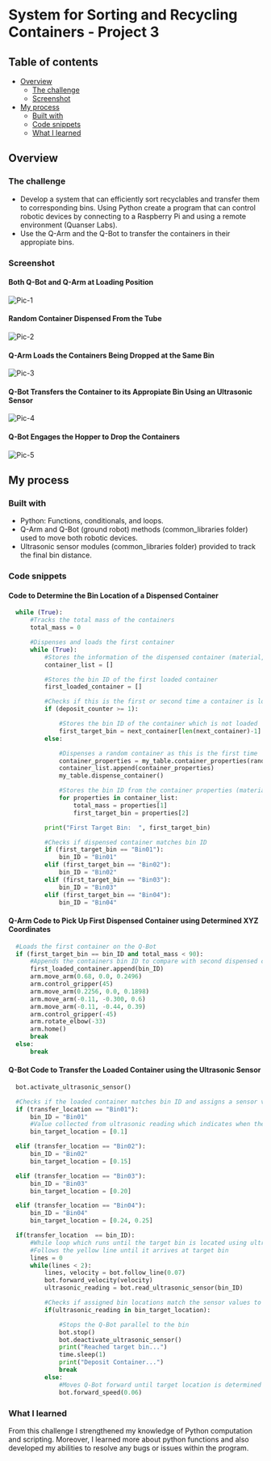 # System for Sorting and Recycling Containers - Project 3

## Table of contents

- [Overview](#overview)
  - [The challenge](#the-challenge)
  - [Screenshot](#screenshot)
- [My process](#my-process)
  - [Built with](#built-with)
  - [Code snippets](#code-snippets)
  - [What I learned](#what-i-learned)

## Overview

### The challenge

- Develop a system that can efficiently sort recyclables and transfer them to corresponding bins. Using Python create a program that can control robotic devices by connecting to a Raspberry Pi and using a remote environment (Quanser Labs).
- Use the Q-Arm and the Q-Bot to transfer the containers in their appropiate bins.

### Screenshot

#### Both Q-Bot and Q-Arm at Loading Position
![Pic-1](./images/project-pic-1.PNG)
#### Random Container Dispensed From the Tube
![Pic-2](./images/project-pic-2.PNG)
#### Q-Arm Loads the Containers Being Dropped at the Same Bin
![Pic-3](./images/project-pic-3.PNG)
#### Q-Bot Transfers the Container to its Appropiate Bin Using an Ultrasonic Sensor
![Pic-4](./images/project-pic-4.PNG)
#### Q-Bot Engages the Hopper to Drop the Containers
![Pic-5](./images/project-pic-5.PNG)


## My process

### Built with

- Python: Functions, conditionals, and loops.
- Q-Arm and Q-Bot (ground robot) methods (common_libraries folder) used to move both robotic devices.
- Ultrasonic sensor modules (common_libraries folder) provided to track the final bin distance.

### Code snippets

#### Code to Determine the Bin Location of a Dispensed Container
```python
  while (True):
      #Tracks the total mass of the containers
      total_mass = 0

      #Dispenses and loads the first container
      while (True):
          #Stores the information of the dispensed container (material, bin destination)
          container_list = []

          #Stores the bin ID of the first loaded container
          first_loaded_container = []

          #Checks if this is the first or second time a container is loaded to transfer 
          if (deposit_counter >= 1):

              #Stores the bin ID of the container which is not loaded
              first_target_bin = next_container[len(next_container)-1]
          else:

              #Dispenses a random container as this is the first time
              container_properties = my_table.container_properties(random.randint(1,6))
              container_list.append(container_properties)
              my_table.dispense_container()

              #Stores the bin ID from the container properties (material,mass,bin destination)
              for properties in container_list:
                  total_mass = properties[1]
                  first_target_bin = properties[2]

          print("First Target Bin:  ", first_target_bin)

          #Checks if dispensed container matches bin ID
          if (first_target_bin == "Bin01"):
              bin_ID = "Bin01"
          elif (first_target_bin == "Bin02"):
              bin_ID = "Bin02"
          elif (first_target_bin == "Bin03"):
              bin_ID = "Bin03"
          elif (first_target_bin == "Bin04"):
              bin_ID = "Bin04"
```            
#### Q-Arm Code to Pick Up First Dispensed Container using Determined XYZ Coordinates
```python
  #Loads the first container on the Q-Bot
  if (first_target_bin == bin_ID and total_mass < 90):
      #Appends the containers bin ID to compare with second dispensed container
      first_loaded_container.append(bin_ID) 
      arm.move_arm(0.68, 0.0, 0.2496)
      arm.control_gripper(45)
      arm.move_arm(0.2256, 0.0, 0.1898)
      arm.move_arm(-0.11, -0.300, 0.6)
      arm.move_arm(-0.11, -0.44, 0.39)
      arm.control_gripper(-45)
      arm.rotate_elbow(-33)
      arm.home()
      break
  else:
      break
```

#### Q-Bot Code to Transfer the Loaded Container using the Ultrasonic Sensor 
```python
  bot.activate_ultrasonic_sensor()

  #Checks if the loaded container matches bin ID and assigns a sensor value
  if (transfer_location == "Bin01"):
      bin_ID = "Bin01"
      #Value collected from ultrasonic reading which indicates when the Q-Bot should stop for each bin
      bin_target_location = [0.1]

  elif (transfer_location == "Bin02"):
      bin_ID = "Bin02"
      bin_target_location = [0.15]

  elif (transfer_location == "Bin03"):
      bin_ID = "Bin03"
      bin_target_location = [0.20]

  elif (transfer_location == "Bin04"):
      bin_ID = "Bin04"
      bin_target_location = [0.24, 0.25]

  if(transfer_location  == bin_ID):
      #While loop which runs until the target bin is located using ultrasonic sensor
      #Follows the yellow line until it arrives at target bin
      lines = 0
      while(lines < 2):
          lines, velocity = bot.follow_line(0.07)
          bot.forward_velocity(velocity)
          ultrasonic_reading = bot.read_ultrasonic_sensor(bin_ID)

          #Checks if assigned bin locations match the sensor values to stop the Q-Bot
          if(ultrasonic_reading in bin_target_location):

              #Stops the Q-Bot parallel to the bin
              bot.stop()
              bot.deactivate_ultrasonic_sensor()
              print("Reached target bin...")
              time.sleep(1)
              print("Deposit Container...")
              break
          else:
              #Moves Q-Bot forward until target location is determined
              bot.forward_speed(0.06)
```

### What I learned

From this challenge I strengthened my knowledge of Python computation and scripting. Moreover, I learned more about python functions and also developed my abilities to resolve any bugs or issues within the program. 
